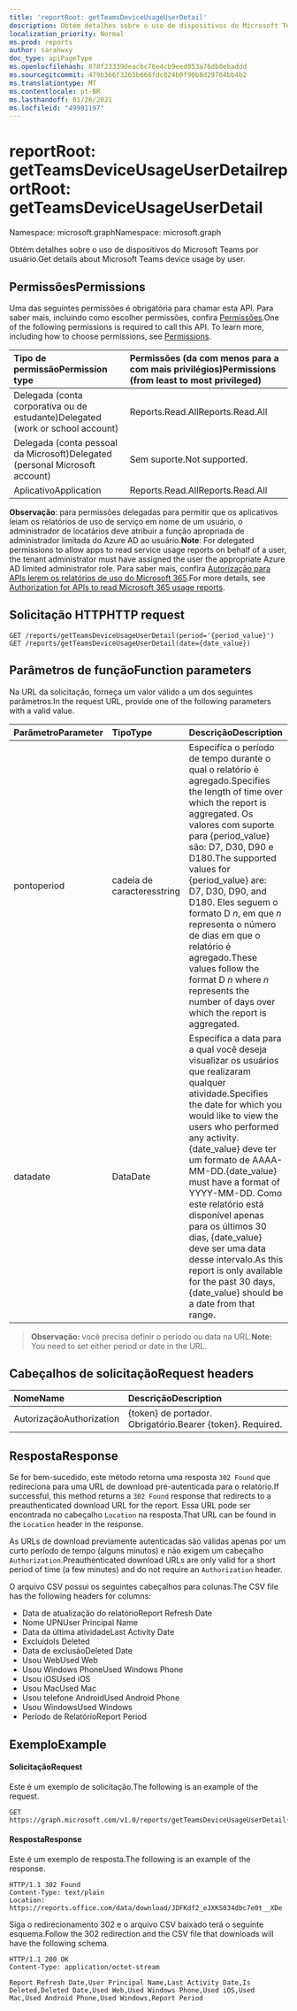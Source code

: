 ```yaml
---
title: 'reportRoot: getTeamsDeviceUsageUserDetail'
description: Obtém detalhes sobre o uso de dispositivos do Microsoft Teams por usuário.
localization_priority: Normal
ms.prod: reports
author: sarahwxy
doc_type: apiPageType
ms.openlocfilehash: 878f23339deacbc76e4cb9eed053a76db0ebaddd
ms.sourcegitcommit: 479b366f3265b666fdc024b0f90b8d29764bb4b2
ms.translationtype: MT
ms.contentlocale: pt-BR
ms.lasthandoff: 01/26/2021
ms.locfileid: "49981197"
---
```

# <a name="reportroot-getteamsdeviceusageuserdetail"></a><span data-ttu-id="88479-103">reportRoot: getTeamsDeviceUsageUserDetail</span><span class="sxs-lookup"><span data-stu-id="88479-103">reportRoot: getTeamsDeviceUsageUserDetail</span></span>

<span data-ttu-id="88479-104">Namespace: microsoft.graph</span><span class="sxs-lookup"><span data-stu-id="88479-104">Namespace: microsoft.graph</span></span>

<span data-ttu-id="88479-105">Obtém detalhes sobre o uso de dispositivos do Microsoft Teams por usuário.</span><span class="sxs-lookup"><span data-stu-id="88479-105">Get details about Microsoft Teams device usage by user.</span></span>

## <a name="permissions"></a><span data-ttu-id="88479-106">Permissões</span><span class="sxs-lookup"><span data-stu-id="88479-106">Permissions</span></span>

<span data-ttu-id="88479-p101">Uma das seguintes permissões é obrigatória para chamar esta API. Para saber mais, incluindo como escolher permissões, confira [Permissões](/graph/permissions-reference).</span><span class="sxs-lookup"><span data-stu-id="88479-p101">One of the following permissions is required to call this API. To learn more, including how to choose permissions, see [Permissions](/graph/permissions-reference).</span></span>

| <span data-ttu-id="88479-109">Tipo de permissão</span><span class="sxs-lookup"><span data-stu-id="88479-109">Permission type</span></span>                        | <span data-ttu-id="88479-110">Permissões (da com menos para a com mais privilégios)</span><span class="sxs-lookup"><span data-stu-id="88479-110">Permissions (from least to most privileged)</span></span> |
| :------------------------------------- | :--------------------------------------- |
| <span data-ttu-id="88479-111">Delegada (conta corporativa ou de estudante)</span><span class="sxs-lookup"><span data-stu-id="88479-111">Delegated (work or school account)</span></span>     | <span data-ttu-id="88479-112">Reports.Read.All</span><span class="sxs-lookup"><span data-stu-id="88479-112">Reports.Read.All</span></span>                         |
| <span data-ttu-id="88479-113">Delegada (conta pessoal da Microsoft)</span><span class="sxs-lookup"><span data-stu-id="88479-113">Delegated (personal Microsoft account)</span></span> | <span data-ttu-id="88479-114">Sem suporte.</span><span class="sxs-lookup"><span data-stu-id="88479-114">Not supported.</span></span>                           |
| <span data-ttu-id="88479-115">Aplicativo</span><span class="sxs-lookup"><span data-stu-id="88479-115">Application</span></span>                            | <span data-ttu-id="88479-116">Reports.Read.All</span><span class="sxs-lookup"><span data-stu-id="88479-116">Reports.Read.All</span></span>                         |

<span data-ttu-id="88479-117">**Observação**: para permissões delegadas para permitir que os aplicativos leiam os relatórios de uso de serviço em nome de um usuário, o administrador de locatários deve atribuir a função apropriada de administrador limitada do Azure AD ao usuário.</span><span class="sxs-lookup"><span data-stu-id="88479-117">**Note**: For delegated permissions to allow apps to read service usage reports on behalf of a user, the tenant administrator must have assigned the user the appropriate Azure AD limited administrator role.</span></span> <span data-ttu-id="88479-118">Para saber mais, confira [Autorização para APIs lerem os relatórios de uso do Microsoft 365](/graph/reportroot-authorization).</span><span class="sxs-lookup"><span data-stu-id="88479-118">For more details, see [Authorization for APIs to read Microsoft 365 usage reports](/graph/reportroot-authorization).</span></span>

## <a name="http-request"></a><span data-ttu-id="88479-119">Solicitação HTTP</span><span class="sxs-lookup"><span data-stu-id="88479-119">HTTP request</span></span>

<!-- { "blockType": "samples" } -->

```http
GET /reports/getTeamsDeviceUsageUserDetail(period='{period_value}')
GET /reports/getTeamsDeviceUsageUserDetail(date={date_value})
```

## <a name="function-parameters"></a><span data-ttu-id="88479-120">Parâmetros de função</span><span class="sxs-lookup"><span data-stu-id="88479-120">Function parameters</span></span>

<span data-ttu-id="88479-121">Na URL da solicitação, forneça um valor válido a um dos seguintes parâmetros.</span><span class="sxs-lookup"><span data-stu-id="88479-121">In the request URL, provide one of the following parameters with a valid value.</span></span>

| <span data-ttu-id="88479-122">Parâmetro</span><span class="sxs-lookup"><span data-stu-id="88479-122">Parameter</span></span> | <span data-ttu-id="88479-123">Tipo</span><span class="sxs-lookup"><span data-stu-id="88479-123">Type</span></span>   | <span data-ttu-id="88479-124">Descrição</span><span class="sxs-lookup"><span data-stu-id="88479-124">Description</span></span>                              |
| :-------- | :----- | :--------------------------------------- |
| <span data-ttu-id="88479-125">ponto</span><span class="sxs-lookup"><span data-stu-id="88479-125">period</span></span>    | <span data-ttu-id="88479-126">cadeia de caracteres</span><span class="sxs-lookup"><span data-stu-id="88479-126">string</span></span> | <span data-ttu-id="88479-127">Especifica o período de tempo durante o qual o relatório é agregado.</span><span class="sxs-lookup"><span data-stu-id="88479-127">Specifies the length of time over which the report is aggregated.</span></span> <span data-ttu-id="88479-128">Os valores com suporte para {period_value} são: D7, D30, D90 e D180.</span><span class="sxs-lookup"><span data-stu-id="88479-128">The supported values for {period_value} are: D7, D30, D90, and D180.</span></span> <span data-ttu-id="88479-129">Eles seguem o formato D *n*, em que *n* representa o número de dias em que o relatório é agregado.</span><span class="sxs-lookup"><span data-stu-id="88479-129">These values follow the format D *n* where *n* represents the number of days over which the report is aggregated.</span></span> |
| <span data-ttu-id="88479-130">data</span><span class="sxs-lookup"><span data-stu-id="88479-130">date</span></span>      | <span data-ttu-id="88479-131">Data</span><span class="sxs-lookup"><span data-stu-id="88479-131">Date</span></span>   | <span data-ttu-id="88479-132">Especifica a data para a qual você deseja visualizar os usuários que realizaram qualquer atividade.</span><span class="sxs-lookup"><span data-stu-id="88479-132">Specifies the date for which you would like to view the users who performed any activity.</span></span> <span data-ttu-id="88479-133">{date_value} deve ter um formato de AAAA-MM-DD.</span><span class="sxs-lookup"><span data-stu-id="88479-133">{date_value} must have a format of YYYY-MM-DD.</span></span> <span data-ttu-id="88479-134">Como este relatório está disponível apenas para os últimos 30 dias, {date_value} deve ser uma data desse intervalo.</span><span class="sxs-lookup"><span data-stu-id="88479-134">As this report is only available for the past 30 days, {date_value} should be a date from that range.</span></span> |

> <span data-ttu-id="88479-135">**Observação:** você precisa definir o período ou data na URL.</span><span class="sxs-lookup"><span data-stu-id="88479-135">**Note:** You need to set either period or date in the URL.</span></span>

## <a name="request-headers"></a><span data-ttu-id="88479-136">Cabeçalhos de solicitação</span><span class="sxs-lookup"><span data-stu-id="88479-136">Request headers</span></span>

| <span data-ttu-id="88479-137">Nome</span><span class="sxs-lookup"><span data-stu-id="88479-137">Name</span></span>          | <span data-ttu-id="88479-138">Descrição</span><span class="sxs-lookup"><span data-stu-id="88479-138">Description</span></span>               |
| :------------ | :------------------------ |
| <span data-ttu-id="88479-139">Autorização</span><span class="sxs-lookup"><span data-stu-id="88479-139">Authorization</span></span> | <span data-ttu-id="88479-p105">{token} de portador. Obrigatório.</span><span class="sxs-lookup"><span data-stu-id="88479-p105">Bearer {token}. Required.</span></span> |

## <a name="response"></a><span data-ttu-id="88479-142">Resposta</span><span class="sxs-lookup"><span data-stu-id="88479-142">Response</span></span>

<span data-ttu-id="88479-143">Se for bem-sucedido, este método retorna uma resposta `302 Found` que redireciona para uma URL de download pré-autenticada para o relatório.</span><span class="sxs-lookup"><span data-stu-id="88479-143">If successful, this method returns a `302 Found` response that redirects to a preauthenticated download URL for the report.</span></span> <span data-ttu-id="88479-144">Essa URL pode ser encontrada no cabeçalho `Location` na resposta.</span><span class="sxs-lookup"><span data-stu-id="88479-144">That URL can be found in the `Location` header in the response.</span></span>

<span data-ttu-id="88479-145">As URLs de download previamente autenticadas são válidas apenas por um curto período de tempo (alguns minutos) e não exigem um cabeçalho `Authorization`.</span><span class="sxs-lookup"><span data-stu-id="88479-145">Preauthenticated download URLs are only valid for a short period of time (a few minutes) and do not require an `Authorization` header.</span></span>

<span data-ttu-id="88479-146">O arquivo CSV possui os seguintes cabeçalhos para colunas:</span><span class="sxs-lookup"><span data-stu-id="88479-146">The CSV file has the following headers for columns:</span></span>

- <span data-ttu-id="88479-147">Data de atualização do relatório</span><span class="sxs-lookup"><span data-stu-id="88479-147">Report Refresh Date</span></span>
- <span data-ttu-id="88479-148">Nome UPN</span><span class="sxs-lookup"><span data-stu-id="88479-148">User Principal Name</span></span>
- <span data-ttu-id="88479-149">Data da última atividade</span><span class="sxs-lookup"><span data-stu-id="88479-149">Last Activity Date</span></span>
- <span data-ttu-id="88479-150">Excluído</span><span class="sxs-lookup"><span data-stu-id="88479-150">Is Deleted</span></span>
- <span data-ttu-id="88479-151">Data de exclusão</span><span class="sxs-lookup"><span data-stu-id="88479-151">Deleted Date</span></span>
- <span data-ttu-id="88479-152">Usou Web</span><span class="sxs-lookup"><span data-stu-id="88479-152">Used Web</span></span>
- <span data-ttu-id="88479-153">Usou Windows Phone</span><span class="sxs-lookup"><span data-stu-id="88479-153">Used Windows Phone</span></span>
- <span data-ttu-id="88479-154">Usou iOS</span><span class="sxs-lookup"><span data-stu-id="88479-154">Used iOS</span></span>
- <span data-ttu-id="88479-155">Usou Mac</span><span class="sxs-lookup"><span data-stu-id="88479-155">Used Mac</span></span>
- <span data-ttu-id="88479-156">Usou telefone Android</span><span class="sxs-lookup"><span data-stu-id="88479-156">Used Android Phone</span></span>
- <span data-ttu-id="88479-157">Usou Windows</span><span class="sxs-lookup"><span data-stu-id="88479-157">Used Windows</span></span>
- <span data-ttu-id="88479-158">Período de Relatório</span><span class="sxs-lookup"><span data-stu-id="88479-158">Report Period</span></span>

## <a name="example"></a><span data-ttu-id="88479-159">Exemplo</span><span class="sxs-lookup"><span data-stu-id="88479-159">Example</span></span>

#### <a name="request"></a><span data-ttu-id="88479-160">Solicitação</span><span class="sxs-lookup"><span data-stu-id="88479-160">Request</span></span>

<span data-ttu-id="88479-161">Este é um exemplo de solicitação.</span><span class="sxs-lookup"><span data-stu-id="88479-161">The following is an example of the request.</span></span>


<!-- {
  "blockType": "ignored",
  "name": "reportroot_getteamsdeviceusageuserdetail"
}-->

```msgraph-interactive
GET https://graph.microsoft.com/v1.0/reports/getTeamsDeviceUsageUserDetail(period='D7')
```


#### <a name="response"></a><span data-ttu-id="88479-162">Resposta</span><span class="sxs-lookup"><span data-stu-id="88479-162">Response</span></span>

<span data-ttu-id="88479-163">Este é um exemplo de resposta.</span><span class="sxs-lookup"><span data-stu-id="88479-163">The following is an example of the response.</span></span>

<!-- {
  "blockType": "response",
  "truncated": true,
  "@odata.type": "microsoft.graph.report"
} -->

```http
HTTP/1.1 302 Found
Content-Type: text/plain
Location: https://reports.office.com/data/download/JDFKdf2_eJXKS034dbc7e0t__XDe
```

<span data-ttu-id="88479-164">Siga o redirecionamento 302 e o arquivo CSV baixado terá o seguinte esquema.</span><span class="sxs-lookup"><span data-stu-id="88479-164">Follow the 302 redirection and the CSV file that downloads will have the following schema.</span></span>

<!-- { "blockType": "ignored" } --> 

```http
HTTP/1.1 200 OK
Content-Type: application/octet-stream

Report Refresh Date,User Principal Name,Last Activity Date,Is Deleted,Deleted Date,Used Web,Used Windows Phone,Used iOS,Used Mac,Used Android Phone,Used Windows,Report Period
```
<!-- uuid: 8fcb5dbc-d5aa-4681-8e31-b001d5168d79 
2015-10-25 14:57:30 UTC -->
<!-- {
  "type": "#page.annotation",
  "description": "Example",
  "keywords": "",
  "section": "documentation",
  "tocPath": "",
  "suppressions": [
  ]
}-->

